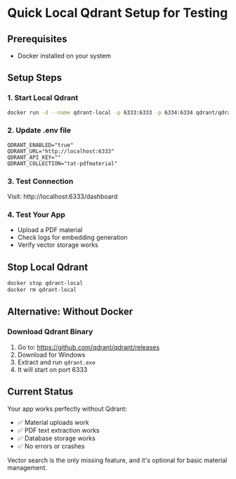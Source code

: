 # Quick Local Qdrant Setup for Testing

## Prerequisites
- Docker installed on your system

## Setup Steps

### 1. Start Local Qdrant
```bash
docker run -d --name qdrant-local -p 6333:6333 -p 6334:6334 qdrant/qdrant:latest
```

### 2. Update .env file
```env
QDRANT_ENABLED="true"
QDRANT_URL="http://localhost:6333"
QDRANT_API_KEY=""
QDRANT_COLLECTION="tat-pdfmaterial"
```

### 3. Test Connection
Visit: http://localhost:6333/dashboard

### 4. Test Your App
- Upload a PDF material
- Check logs for embedding generation
- Verify vector storage works

## Stop Local Qdrant
```bash
docker stop qdrant-local
docker rm qdrant-local
```

## Alternative: Without Docker

### Download Qdrant Binary
1. Go to: https://github.com/qdrant/qdrant/releases
2. Download for Windows
3. Extract and run `qdrant.exe`
4. It will start on port 6333

## Current Status
Your app works perfectly without Qdrant:
- ✅ Material uploads work
- ✅ PDF text extraction works  
- ✅ Database storage works
- ✅ No errors or crashes

Vector search is the only missing feature, and it's optional for basic material management.
